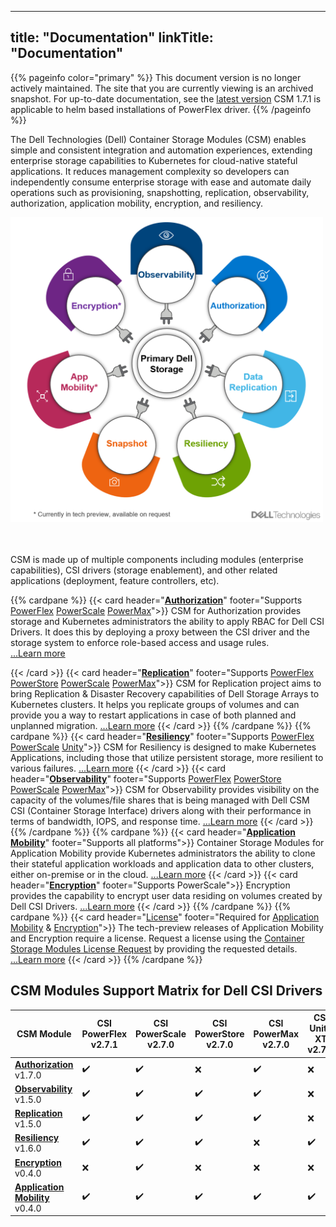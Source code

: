 
---
title: "Documentation"
linkTitle: "Documentation"
---
{{% pageinfo color="primary" %}}
This document version is no longer actively maintained. The site that you are currently viewing is an archived snapshot. For up-to-date documentation, see the [latest version](/csm-docs/)
CSM 1.7.1 is applicable to helm based installations of PowerFlex driver.
{{% /pageinfo %}}

The Dell Technologies (Dell) Container Storage Modules (CSM) enables simple and consistent integration and automation experiences, extending enterprise storage capabilities to Kubernetes for cloud-native stateful applications. It reduces management complexity so developers can independently consume enterprise storage with ease and automate daily operations such as provisioning, snapshotting, replication, observability, authorization, application mobility, encryption, and resiliency.

<img src="csm_hexagon.png" alt="CSM Hex Diagram" width="500"/>

<br> <br>
CSM is made up of multiple components including modules (enterprise capabilities), CSI drivers (storage enablement), and other related applications (deployment, feature controllers, etc).

{{% cardpane %}}
  {{< card header="[**Authorization**](authorization/)"
          footer="Supports [PowerFlex](csidriver/features/powerflex/) [PowerScale](csidriver/features/powerscale/) [PowerMax](csidriver/features/powermax/)">}}
  CSM for Authorization provides storage and Kubernetes administrators the ability to apply RBAC for Dell CSI Drivers. It does this by deploying a proxy between the CSI driver and the storage system to enforce role-based access and usage rules.<br>
[...Learn more](authorization/)

  {{< /card >}}
  {{< card header="[**Replication**](replication/)"
          footer="Supports [PowerFlex](csidriver/features/powerflex/) [PowerStore](csidriver/features/powerstore/) [PowerScale](csidriver/features/powerscale/) [PowerMax](csidriver/features/powermax/)">}}
  CSM for Replication project aims to bring Replication & Disaster Recovery capabilities of Dell Storage Arrays to Kubernetes clusters. It helps you replicate groups of volumes and can provide you a way to restart applications in case of both planned and unplanned migration.
[...Learn more](replication/)
{{< /card >}}
{{% /cardpane %}}
{{% cardpane %}}
{{< card header="[**Resiliency**](resiliency/)"
          footer="Supports [PowerFlex](csidriver/features/powerflex/) [PowerScale](csidriver/features/powerscale/) [Unity](csidriver/features/unity/)">}}
  CSM for Resiliency is designed to make Kubernetes Applications, including those that utilize persistent storage, more resilient to various failures.
[...Learn more](resiliency/)
  {{< /card >}}
{{< card header="[**Observability**](observability/)"
          footer="Supports [PowerFlex](csidriver/features/powerflex/) [PowerStore](csidriver/features/powerstore/) [PowerScale](csidriver/features/powerscale/) [PowerMax](csidriver/features/powermax/)">}}
 CSM for Observability provides visibility on the capacity of the volumes/file shares that is being managed with Dell CSM CSI (Container Storage Interface) drivers along with their performance in terms of bandwidth, IOPS, and response time.
[...Learn more](observability/)
  {{< /card >}}
{{% /cardpane %}}
{{% cardpane %}}
{{< card header="[**Application Mobility**](applicationmobility/)"
          footer="Supports all platforms">}}
  Container Storage Modules for Application Mobility provide Kubernetes administrators the ability to clone their stateful application workloads and application data to other clusters, either on-premise or in the cloud.
  [...Learn more](applicationmobility/)
  {{< /card >}}
   {{< card header="[**Encryption**](secure/encryption)"
          footer="Supports PowerScale">}}
  Encryption provides the capability to encrypt user data residing on volumes created by Dell CSI Drivers.
   [...Learn more](secure/encryption/)
  {{< /card >}}
{{% /cardpane %}}
{{% cardpane %}}
   {{< card header="[License](license/)"
          footer="Required for [Application Mobility](applicationmobility/) & [Encryption](secure/encryption/)">}}
  The tech-preview releases of Application Mobility and Encryption require a license.
  Request a license using the [Container Storage Modules License Request](https://app.smartsheet.com/b/form/5e46fad643874d56b1f9cf4c9f3071fb) by providing the requested details.
   [...Learn more](license/)
  {{< /card >}}
{{% /cardpane %}}

## CSM Modules Support Matrix for Dell CSI Drivers 

| CSM Module                                                  | CSI PowerFlex v2.7.1 | CSI PowerScale v2.7.0 | CSI PowerStore v2.7.0 | CSI PowerMax v2.7.0 | CSI Unity XT v2.7.0 |
| ----------------------------------------------------------- | -------------------- | --------------------- | --------------------- | ------------------- | ------------------- |
| [**Authorization**](authorization/) v1.7.0                  | ✔️                    | ✔️                     | ❌                     | ✔️                   | ❌                   |
| [**Observability**](observability/) v1.5.0                  | ✔️                    | ✔️                     | ✔️                     | ✔️                   | ❌                   |
| [**Replication**](replication/)   v1.5.0                    | ✔️                    | ✔️                     | ✔️                     | ✔️                   | ❌                   |
| [**Resiliency**](resiliency/)     v1.6.0                    | ✔️                    | ✔️                     | ✔️                    | ❌                   | ✔️                   |
| [**Encryption**](secure/encryption)    v0.4.0               | ❌                    | ✔️                     | ❌                     | ❌                   | ❌                   |
| [**Application Mobility**](applicationmobility/)     v0.4.0 | ✔️                    | ✔️                     | ✔️                     | ✔️                   | ✔️                   |
